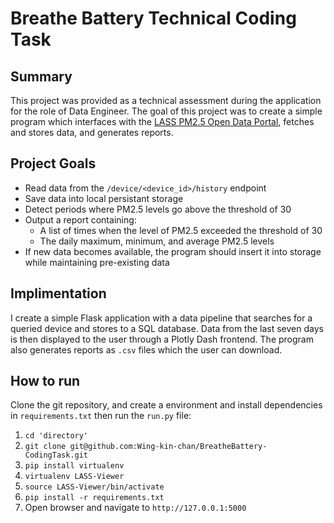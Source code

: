 # Breathe Battery Technical Coding Task

## Summary

This project was provided as a technical assessment during the application for the role of 
Data Engineer. The goal of this project was to create a simple program which interfaces with the 
[LASS PM2.5 Open Data Portal](https://pm25.lass-net.org/), fetches and stores data, and generates
reports.

## Project Goals

- Read data from the `/device/<device_id>/history` endpoint
- Save data into local persistant storage
- Detect periods where PM2.5 levels go above the threshold of 30
- Output a report containing:
    - A list of times when the level of PM2.5 exceeded the threshold of 30
    - The daily maximum, minimum, and average PM2.5 levels
- If new data becomes available, the program should insert it into storage while maintaining pre-existing data

## Implimentation

I create a simple Flask application with a data pipeline that searches for a queried device and stores to a SQL database. Data from the last seven days is then displayed to the user through a Plotly Dash frontend. The program also generates reports as `.csv` files which the user can download.

## How to run

Clone the git repository, and create a environment and install dependencies in `requirements.txt` then run the `run.py` file:

1. `cd 'directory'`
2. `git clone git@github.com:Wing-kin-chan/BreatheBattery-CodingTask.git`
3. `pip install virtualenv`
4. `virtualenv LASS-Viewer`
5. `source LASS-Viewer/bin/activate`
6. `pip install -r requirements.txt`
7. Open browser and navigate to `http://127.0.0.1:5000`
